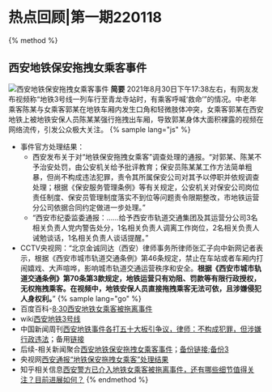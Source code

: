 # 热点回顾|第一期220118

{% method %}
## 西安地铁保安拖拽女乘客事件
![西安地铁保安拖拽女乘客事件](https://cdn.jsdelivr.net/gh/witnessgpi/PICXimg@main/categories/xianditie.ejxyb6nc8s0.webp)
**简要**
2021年8月30日下午17:38左右，有网友发布视频称“地铁3号线一列车行至青龙寺站时，有乘客呼喊‘救命’”的情况。中老年乘客陈某与女乘客郭某在地铁车厢内发生口角和轻微肢体冲突，女乘客郭某在西安地铁上被地铁安保人员陈某某强行拖拽出车厢，导致郭某身体大面积裸露的视频在网络流传，引发公众极大关注。
{% sample lang="js" %}
- 事件官方处理结果：
  - 西安发布关于对“地铁保安拖拽女乘客”调查处理的通报。“对郭某、陈某不予治安处罚，由公安机关给予批评教育；保安员陈某某工作方法简单粗暴，但尚不构成违法犯罪，责令其所属保安公司对其予以停职并依规调查处理；根据《保安服务管理条例》等有关规定，公安机关对保安公司岗位责任制度、保安员管理制度落实不到位等问题责令限期整改，市地铁运营分公司依据合同约定做进一步处理。”
  - “西安市纪委监委通报：……给予西安市轨道交通集团及其运营分公司3名相关负责人党内警告处分，1名相关负责人调离工作岗位，2名相关负责人诫勉谈话，1名相关负责人谈话提醒。”
- CCTV央视网：“北京金诚同达（西安）律师事务所律师张汇子向中新网记者表示，根据《西安市城市轨道交通条例》第46条规定，禁止在车站或者车厢内打闹嬉戏、大声喧哗，影响城市轨道交通运营秩序和安全。**根据《西安市城市轨道交通条例》第70条第3款规定，地铁运营只有劝阻、罚款等有限行政授权，无权拖拽乘客。在视频中，地铁安保人员直接拖拽乘客无法可依，且涉嫌侵犯人身权利。**”
{% sample lang="go" %}
- 百度百科-[8·30西安地铁女乘客被拖离事件](https://baike.baidu.com/item/8%C2%B730%E8%A5%BF%E5%AE%89%E5%9C%B0%E9%93%81%E5%A5%B3%E4%B9%98%E5%AE%A2%E8%A2%AB%E6%8B%96%E7%A6%BB%E4%BA%8B%E4%BB%B6/58430572#2_3)
- wiki[西安地铁3号线](https://zh.wikipedia.org/wiki/%E8%A5%BF%E5%AE%89%E5%9C%B0%E9%93%813%E5%8F%B7%E7%BA%BF#:~:text=%E8%A2%AB%E5%B0%81%E5%AD%98%5B15%5D%E3%80%82-,%E4%B9%98%E5%AE%A2%E8%A2%AB%E5%AE%89%E4%BF%9D%E4%BA%BA%E5%91%98%E5%BC%BA%E8%A1%8C%E6%8B%96%E6%8B%BD%E4%BA%8B%E4%BB%B6,-%5B%E7%BC%96%E8%BE%91%5D)
- 中国新闻周刊[西安地铁事件各打五十大板引争议，律师：不构成犯罪，但涉嫌行政违法](http://www.inewsweek.cn/society/2021-09-07/13766.shtml)；备用[链接](https://www.yuque.com/docs/share/413554d6-6115-43b6-838f-60bc53f64553)
- 后续-相关新闻聚合[西安地铁保安拖拽女乘客事件](https://houxu.app/lives/96075)；[备份链接](https://web.archive.org/web/20220120160759/https://houxu.app/lives/96075);[备份3](https://www.yuque.com/docs/share/7a653ffb-c0dd-46da-b686-fcad80b14240)
- 央视网[西安通报“地铁保安拖拽女乘客”处理结果](http://m.news.cctv.com/2021/09/02/ARTIyU7Pi3WX6RALgPa2q182210902.shtml)
- 知乎相关信息[西安警方已介入地铁女乘客被拖离事件，还有哪些细节值得关注？目前进展如何？](https://www.zhihu.com/question/483975920)
{% endmethod %}
